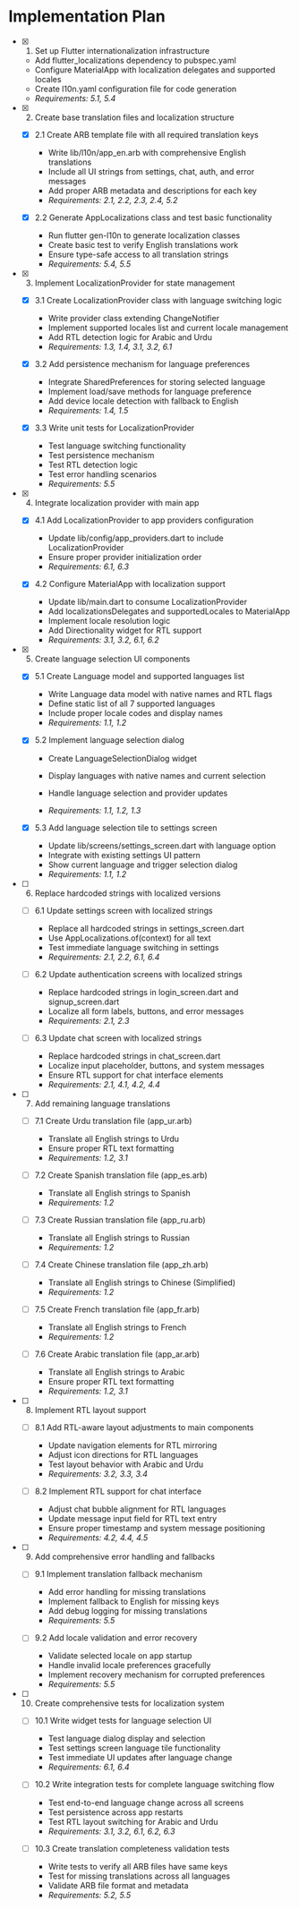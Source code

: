 # Implementation Plan

- [x] 1. Set up Flutter internationalization infrastructure





  - Add flutter_localizations dependency to pubspec.yaml
  - Configure MaterialApp with localization delegates and supported locales
  - Create l10n.yaml configuration file for code generation
  - _Requirements: 5.1, 5.4_

- [x] 2. Create base translation files and localization structure




  - [x] 2.1 Create ARB template file with all required translation keys


    - Write lib/l10n/app_en.arb with comprehensive English translations
    - Include all UI strings from settings, chat, auth, and error messages
    - Add proper ARB metadata and descriptions for each key
    - _Requirements: 2.1, 2.2, 2.3, 2.4, 5.2_

  - [x] 2.2 Generate AppLocalizations class and test basic functionality


    - Run flutter gen-l10n to generate localization classes
    - Create basic test to verify English translations work
    - Ensure type-safe access to all translation strings
    - _Requirements: 5.4, 5.5_

- [x] 3. Implement LocalizationProvider for state management




  - [x] 3.1 Create LocalizationProvider class with language switching logic


    - Write provider class extending ChangeNotifier
    - Implement supported locales list and current locale management
    - Add RTL detection logic for Arabic and Urdu
    - _Requirements: 1.3, 1.4, 3.1, 3.2, 6.1_

  - [x] 3.2 Add persistence mechanism for language preferences


    - Integrate SharedPreferences for storing selected language
    - Implement load/save methods for language preference
    - Add device locale detection with fallback to English
    - _Requirements: 1.4, 1.5_

  - [x] 3.3 Write unit tests for LocalizationProvider


    - Test language switching functionality
    - Test persistence mechanism
    - Test RTL detection logic
    - Test error handling scenarios
    - _Requirements: 5.5_

- [x] 4. Integrate localization provider with main app





  - [x] 4.1 Add LocalizationProvider to app providers configuration


    - Update lib/config/app_providers.dart to include LocalizationProvider
    - Ensure proper provider initialization order
    - _Requirements: 6.1, 6.3_

  - [x] 4.2 Configure MaterialApp with localization support


    - Update lib/main.dart to consume LocalizationProvider
    - Add localizationsDelegates and supportedLocales to MaterialApp
    - Implement locale resolution logic
    - Add Directionality widget for RTL support
    - _Requirements: 3.1, 3.2, 6.1, 6.2_

- [x] 5. Create language selection UI components




  - [x] 5.1 Create Language model and supported languages list


    - Write Language data model with native names and RTL flags
    - Define static list of all 7 supported languages
    - Include proper locale codes and display names
    - _Requirements: 1.1, 1.2_



  - [x] 5.2 Implement language selection dialog

    - Create LanguageSelectionDialog widget
    - Display languages with native names and current selection
    - Handle language selection and provider updates

    - _Requirements: 1.1, 1.2, 1.3_

  - [x] 5.3 Add language selection tile to settings screen

    - Update lib/screens/settings_screen.dart with language option
    - Integrate with existing settings UI pattern
    - Show current language and trigger selection dialog
    - _Requirements: 1.1, 1.2_

- [ ] 6. Replace hardcoded strings with localized versions
  - [ ] 6.1 Update settings screen with localized strings
    - Replace all hardcoded strings in settings_screen.dart
    - Use AppLocalizations.of(context) for all text
    - Test immediate language switching in settings
    - _Requirements: 2.1, 2.2, 6.1, 6.4_

  - [ ] 6.2 Update authentication screens with localized strings
    - Replace hardcoded strings in login_screen.dart and signup_screen.dart
    - Localize all form labels, buttons, and error messages
    - _Requirements: 2.1, 2.3_

  - [ ] 6.3 Update chat screen with localized strings
    - Replace hardcoded strings in chat_screen.dart
    - Localize input placeholder, buttons, and system messages
    - Ensure RTL support for chat interface elements
    - _Requirements: 2.1, 4.1, 4.2, 4.4_

- [ ] 7. Add remaining language translations
  - [ ] 7.1 Create Urdu translation file (app_ur.arb)
    - Translate all English strings to Urdu
    - Ensure proper RTL text formatting
    - _Requirements: 1.2, 3.1_

  - [ ] 7.2 Create Spanish translation file (app_es.arb)
    - Translate all English strings to Spanish
    - _Requirements: 1.2_

  - [ ] 7.3 Create Russian translation file (app_ru.arb)
    - Translate all English strings to Russian
    - _Requirements: 1.2_

  - [ ] 7.4 Create Chinese translation file (app_zh.arb)
    - Translate all English strings to Chinese (Simplified)
    - _Requirements: 1.2_

  - [ ] 7.5 Create French translation file (app_fr.arb)
    - Translate all English strings to French
    - _Requirements: 1.2_

  - [ ] 7.6 Create Arabic translation file (app_ar.arb)
    - Translate all English strings to Arabic
    - Ensure proper RTL text formatting
    - _Requirements: 1.2, 3.1_

- [ ] 8. Implement RTL layout support
  - [ ] 8.1 Add RTL-aware layout adjustments to main components
    - Update navigation elements for RTL mirroring
    - Adjust icon directions for RTL languages
    - Test layout behavior with Arabic and Urdu
    - _Requirements: 3.2, 3.3, 3.4_

  - [ ] 8.2 Implement RTL support for chat interface
    - Adjust chat bubble alignment for RTL languages
    - Update message input field for RTL text entry
    - Ensure proper timestamp and system message positioning
    - _Requirements: 4.2, 4.4, 4.5_

- [ ] 9. Add comprehensive error handling and fallbacks
  - [ ] 9.1 Implement translation fallback mechanism
    - Add error handling for missing translations
    - Implement fallback to English for missing keys
    - Add debug logging for missing translations
    - _Requirements: 5.5_

  - [ ] 9.2 Add locale validation and error recovery
    - Validate selected locale on app startup
    - Handle invalid locale preferences gracefully
    - Implement recovery mechanism for corrupted preferences
    - _Requirements: 5.5_

- [ ] 10. Create comprehensive tests for localization system
  - [ ] 10.1 Write widget tests for language selection UI
    - Test language dialog display and selection
    - Test settings screen language tile functionality
    - Test immediate UI updates after language change
    - _Requirements: 6.1, 6.4_

  - [ ] 10.2 Write integration tests for complete language switching flow
    - Test end-to-end language change across all screens
    - Test persistence across app restarts
    - Test RTL layout switching for Arabic and Urdu
    - _Requirements: 3.1, 3.2, 6.1, 6.2, 6.3_

  - [ ] 10.3 Create translation completeness validation tests
    - Write tests to verify all ARB files have same keys
    - Test for missing translations across all languages
    - Validate ARB file format and metadata
    - _Requirements: 5.2, 5.5_